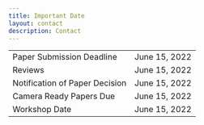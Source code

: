 ```yaml
---
title: Important Date
layout: contact
description: Contact
---
```


|           |                 |
| --------- | --------------- |
| Paper Submission Deadline         | June 15, 2022  |
| Reviews                           | June 15, 2022  |
| Notification of Paper Decision    | June 15, 2022  |
| Camera Ready Papers Due           | June 15, 2022  |
| Workshop Date                     | June 15, 2022  |
